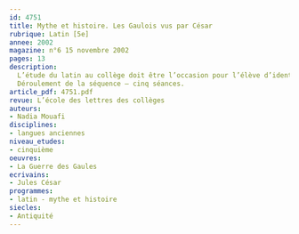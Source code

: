 ```yaml
---
id: 4751
title: Mythe et histoire. Les Gaulois vus par César
rubrique: Latin [5e]
annee: 2002
magazine: n°6 15 novembre 2002
pages: 13
description: 
  L’étude du latin au collège doit être l’occasion pour l’élève d’identifier, par la lecture des textes antiques, les mécanismes qui ont participé à l’avènement de notre civilisation. Il ne s’agit pas seulement de mettre en lumière, par l’étude de la langue, l’existence d’un patrimoine linguistique commun à toutes les langues issues de l’indo-européen, mais aussi d’expliquer l’existence d’une culture commune. Découvrir ce que dit César des Gaulois, c’est comprendre que toute civilisation, et en particulier la nôtre, résulte de la rencontre et de la confrontation de civilisations antérieures. Étudier « La Guerre des Gaules », c’est aborder un moment de l’histoire propice à cette confrontation, la guerre de colonisation.
  Déroulement de la séquence – cinq séances.
article_pdf: 4751.pdf
revue: L’école des lettres des collèges
auteurs:
- Nadia Mouafi
disciplines:
- langues anciennes
niveau_etudes:
- cinquième
oeuvres:
- La Guerre des Gaules
ecrivains:
- Jules César
programmes:
- latin - mythe et histoire
siecles:
- Antiquité
---
```

